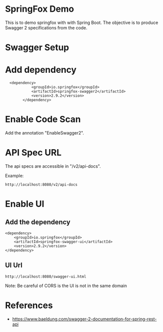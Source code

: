 SpringFox Demo
==============

This is to demo springfox with with Spring Boot.  The objective is to produce Swagger 2 specifications
from the code.

Swagger Setup
=============
# Add dependency

```
  <dependency>
            <groupId>io.springfox</groupId>
            <artifactId>springfox-swagger2</artifactId>
            <version>2.9.2</version>
        </dependency>
```

# Enable Code Scan

Add the annotation "EnableSwagger2".

# API Spec URL

The api specs are accessible in "/v2/api-docs".

Example:

```
http://localhost:8080/v2/api-docs
```

# Enable UI

##  Add the dependency

```
<dependency>
    <groupId>io.springfox</groupId>
    <artifactId>springfox-swagger-ui</artifactId>
    <version>2.9.2</version>
</dependency>
```

## UI Url

```
http://localhost:8080/swagger-ui.html
```

Note: Be careful of CORS is the UI is not in the same domain

References
==========

* https://www.baeldung.com/swagger-2-documentation-for-spring-rest-api
